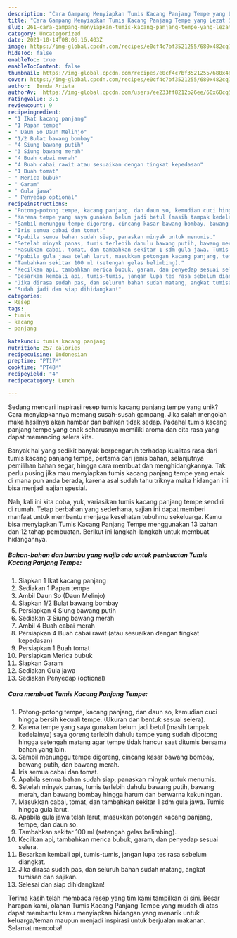 ```yaml
---
description: "Cara Gampang Menyiapkan Tumis Kacang Panjang Tempe yang Lezat Sekali"
title: "Cara Gampang Menyiapkan Tumis Kacang Panjang Tempe yang Lezat Sekali"
slug: 261-cara-gampang-menyiapkan-tumis-kacang-panjang-tempe-yang-lezat-sekali
category: Uncategorized
date: 2021-10-14T08:06:16.403Z
image: https://img-global.cpcdn.com/recipes/e0cf4c7bf3521255/680x482cq70/tumis-kacang-panjang-tempe-foto-resep-utama.jpg
hideToc: false
enableToc: true
enableTocContent: false
thumbnail: https://img-global.cpcdn.com/recipes/e0cf4c7bf3521255/680x482cq70/tumis-kacang-panjang-tempe-foto-resep-utama.jpg
cover: https://img-global.cpcdn.com/recipes/e0cf4c7bf3521255/680x482cq70/tumis-kacang-panjang-tempe-foto-resep-utama.jpg
author:  Bunda Arista
authorAv:  https://img-global.cpcdn.com/users/ee233ff8212b26ee/60x60cq50/avatar.jpg
ratingvalue: 3.5
reviewcount: 9
recipeingredient:
- "1 Ikat kacang panjang"
- "1 Papan tempe"
- " Daun So Daun Melinjo"
- "1/2 Bulat bawang bombay"
- "4 Siung bawang putih"
- "3 Siung bawang merah"
- "4 Buah cabai merah"
- "4 Buah cabai rawit atau sesuaikan dengan tingkat kepedasan"
- "1 Buah tomat"
- " Merica bubuk"
- " Garam"
- " Gula jawa"
- " Penyedap optional"
recipeinstructions:
- "Potong-potong tempe, kacang panjang, dan daun so, kemudian cuci hingga bersih kecuali tempe. (Ukuran dan bentuk sesuai selera)."
- "Karena tempe yang saya gunakan belum jadi betul (masih tampak kedelainya) saya goreng terlebih dahulu tempe yang sudah dipotong hingga setengah matang agar tempe tidak hancur saat ditumis bersama bahan yang lain."
- "Sambil menunggu tempe digoreng, cincang kasar bawang bombay, bawang putih, dan bawang merah."
- "Iris semua cabai dan tomat."
- "Apabila semua bahan sudah siap, panaskan minyak untuk menumis."
- "Setelah minyak panas, tumis terlebih dahulu bawang putih, bawang merah, dan bawang bombay hingga harum dan berwarna kekuningan."
- "Masukkan cabai, tomat, dan tambahkan sekitar 1 sdm gula jawa. Tumis hingga gula larut."
- "Apabila gula jawa telah larut, masukkan potongan kacang panjang, tempe, dan daun so."
- "Tambahkan sekitar 100 ml (setengah gelas belimbing)."
- "Kecilkan api, tambahkan merica bubuk, garam, dan penyedap sesuai selera."
- "Besarkan kembali api, tumis-tumis, jangan lupa tes rasa sebelum diangkat."
- "Jika dirasa sudah pas, dan seluruh bahan sudah matang, angkat tumisan dan sajikan."
- "Sudah jadi dan siap dihidangkan!"
categories:
- Resep
tags:
- tumis
- kacang
- panjang

katakunci: tumis kacang panjang 
nutrition: 257 calories
recipecuisine: Indonesian
preptime: "PT17M"
cooktime: "PT48M"
recipeyield: "4"
recipecategory: Lunch

---
```



Sedang mencari inspirasi resep tumis kacang panjang tempe yang unik? Cara menyiapkannya memang susah-susah gampang. Jika salah mengolah maka hasilnya akan hambar dan bahkan tidak sedap. Padahal tumis kacang panjang tempe yang enak seharusnya memiliki aroma dan cita rasa yang dapat memancing selera kita.


Banyak hal yang sedikit banyak berpengaruh terhadap kualitas rasa dari tumis kacang panjang tempe, pertama dari jenis bahan, selanjutnya pemilihan bahan segar, hingga cara membuat dan menghidangkannya. Tak perlu pusing jika mau menyiapkan tumis kacang panjang tempe yang enak di mana pun anda berada, karena asal sudah tahu triknya maka hidangan ini bisa menjadi sajian spesial.




Nah, kali ini kita coba, yuk, variasikan tumis kacang panjang tempe sendiri di rumah. Tetap berbahan yang sederhana, sajian ini dapat memberi manfaat untuk membantu menjaga kesehatan tubuhmu sekeluarga. Kamu bisa menyiapkan Tumis Kacang Panjang Tempe menggunakan 13 bahan dan 12 tahap pembuatan. Berikut ini langkah-langkah untuk membuat hidangannya.

<!--inarticleads1-->

##### Bahan-bahan dan bumbu yang wajib ada untuk pembuatan Tumis Kacang Panjang Tempe:

1. Siapkan 1 Ikat kacang panjang
1. Sediakan 1 Papan tempe
1. Ambil  Daun So (Daun Melinjo)
1. Siapkan 1/2 Bulat bawang bombay
1. Persiapkan 4 Siung bawang putih
1. Sediakan 3 Siung bawang merah
1. Ambil 4 Buah cabai merah
1. Persiapkan 4 Buah cabai rawit (atau sesuaikan dengan tingkat kepedasan)
1. Persiapkan 1 Buah tomat
1. Persiapkan  Merica bubuk
1. Siapkan  Garam
1. Sediakan  Gula jawa
1. Sediakan  Penyedap (optional)




<!--inarticleads2-->

##### Cara membuat Tumis Kacang Panjang Tempe:

1. Potong-potong tempe, kacang panjang, dan daun so, kemudian cuci hingga bersih kecuali tempe. (Ukuran dan bentuk sesuai selera).
1. Karena tempe yang saya gunakan belum jadi betul (masih tampak kedelainya) saya goreng terlebih dahulu tempe yang sudah dipotong hingga setengah matang agar tempe tidak hancur saat ditumis bersama bahan yang lain.
1. Sambil menunggu tempe digoreng, cincang kasar bawang bombay, bawang putih, dan bawang merah.
1. Iris semua cabai dan tomat.
1. Apabila semua bahan sudah siap, panaskan minyak untuk menumis.
1. Setelah minyak panas, tumis terlebih dahulu bawang putih, bawang merah, dan bawang bombay hingga harum dan berwarna kekuningan.
1. Masukkan cabai, tomat, dan tambahkan sekitar 1 sdm gula jawa. Tumis hingga gula larut.
1. Apabila gula jawa telah larut, masukkan potongan kacang panjang, tempe, dan daun so.
1. Tambahkan sekitar 100 ml (setengah gelas belimbing).
1. Kecilkan api, tambahkan merica bubuk, garam, dan penyedap sesuai selera.
1. Besarkan kembali api, tumis-tumis, jangan lupa tes rasa sebelum diangkat.
1. Jika dirasa sudah pas, dan seluruh bahan sudah matang, angkat tumisan dan sajikan.
1. Selesai dan siap dihidangkan!



Terima kasih telah membaca resep yang tim kami tampilkan di sini. Besar harapan kami, olahan Tumis Kacang Panjang Tempe yang mudah di atas dapat membantu kamu menyiapkan hidangan yang menarik untuk keluarga/teman maupun menjadi inspirasi untuk berjualan makanan. Selamat mencoba!
